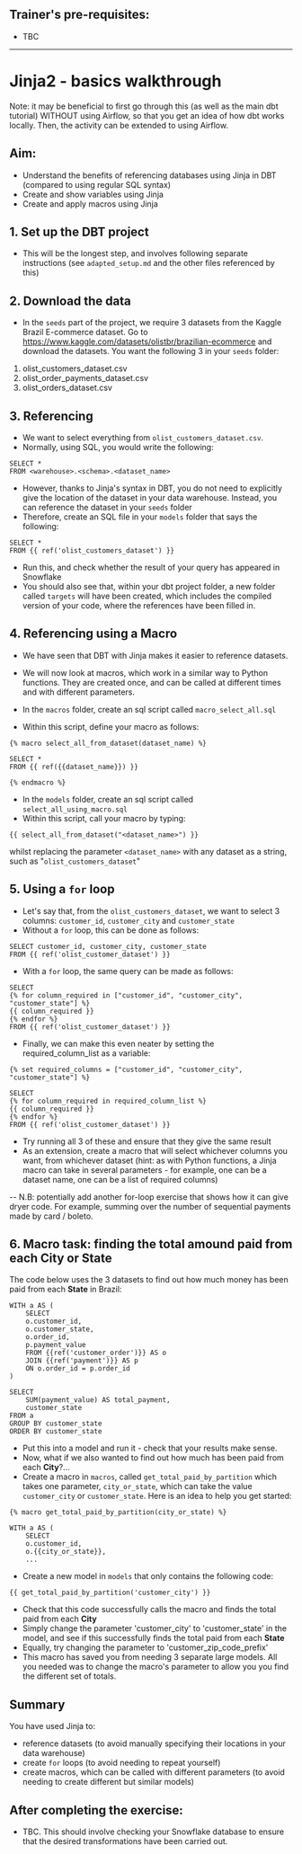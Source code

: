 ## Trainer's pre-requisites:
- TBC

---

# Jinja2 - basics walkthrough

Note: it may be beneficial to first go through this (as well as the main dbt tutorial) WITHOUT using Airflow, so that you get an idea of how dbt works locally. Then, the activity can be extended to using Airflow.

## Aim:
- Understand the benefits of referencing databases using Jinja in DBT (compared to using regular SQL syntax)
- Create and show variables using Jinja
- Create and apply macros using Jinja

## 1. Set up the DBT project
- This will be the longest step, and involves following separate instructions (see `adapted_setup.md` and the other files referenced by this)



## 2. Download the data
- In the `seeds` part of the project, we require 3 datasets from the Kaggle Brazil E-commerce dataset. Go to https://www.kaggle.com/datasets/olistbr/brazilian-ecommerce and download the datasets. You want the following 3 in your `seeds` folder:
1. olist_customers_dataset.csv
2. olist_order_payments_dataset.csv
3. olist_orders_dataset.csv



## 3. Referencing

- We want to select everything from `olist_customers_dataset.csv`.
- Normally, using SQL, you would write the following:
```
SELECT *
FROM <warehouse>.<schema>.<dataset_name>
```
- However, thanks to Jinja's syntax in DBT, you do not need to explicitly give the location of the dataset in your data warehouse. Instead, you can reference the dataset in your `seeds` folder
- Therefore, create an SQL file in your `models` folder that says the following:
```
SELECT *
FROM {{ ref('olist_customers_dataset') }}
```
- Run this, and check whether the result of your query has appeared in Snowflake
- You should also see that, within your dbt project folder, a new folder called `targets` will have been created, which includes the compiled version of your code, where the references have been filled in.


## 4. Referencing using a Macro

- We have seen that DBT with Jinja makes it easier to reference datasets.
- We will now look at macros, which work in a similar way to Python functions. They are created once, and can be called at different times and with different parameters.

- In the `macros` folder, create an sql script called `macro_select_all.sql`
- Within this script, define your macro as follows:
```
{% macro select_all_from_dataset(dataset_name) %}

SELECT *
FROM {{ ref({{dataset_name}}) }}

{% endmacro %}
```
- In the `models` folder, create an sql script called `select_all_using_macro.sql`
- Within this script, call your macro by typing:
```
{{ select_all_from_dataset("<dataset_name>") }}
```
whilst replacing the parameter `<dataset_name>` with any dataset as a string, such as "`olist_customers_dataset`"

## 5. Using a `for` loop

- Let's say that, from the `olist_customers_dataset`, we want to select 3 columns: `customer_id`, `customer_city` and `customer_state`
- Without a `for` loop, this can be done as follows:
```
SELECT customer_id, customer_city, customer_state
FROM {{ ref('olist_customer_dataset') }}
```
- With a `for` loop, the same query can be made as follows:
```
SELECT
{% for column_required in ["customer_id", "customer_city", "customer_state"] %}
{{ column_required }}
{% endfor %}
FROM {{ ref('olist_customer_dataset') }}
```
- Finally, we can make this even neater by setting the required_column_list as a variable:

```
{% set required_columns = ["customer_id", "customer_city", "customer_state"] %}

SELECT
{% for column_required in required_column_list %}
{{ column_required }}
{% endfor %}
FROM {{ ref('olist_customer_dataset') }}
```


- Try running all 3 of these and ensure that they give the same result
- As an extension, create a macro that will select whichever columns you want, from whichever dataset (hint: as with Python functions, a Jinja macro can take in several parameters - for example, one can be a dataset name, one can be a list of required columns)

-- N.B: potentially add another for-loop exercise that shows how it can give dryer code. For example, summing over the number of sequential payments made by card / boleto.

## 6. Macro task: finding the total amound paid from each City or State

The code below uses the 3 datasets to find out how much money has been paid from each **State** in Brazil:
```
WITH a AS (
    SELECT
    o.customer_id,
    o.customer_state,
    o.order_id,
    p.payment_value
    FROM {{ref('customer_order')}} AS o
    JOIN {{ref('payment')}} AS p
    ON o.order_id = p.order_id
)

SELECT
    SUM(payment_value) AS total_payment,
    customer_state
FROM a
GROUP BY customer_state
ORDER BY customer_state
```
- Put this into a model and run it - check that your results make sense.
- Now, what if we also wanted to find out how much has been paid from each **City**?...
- Create a macro in `macros`, called `get_total_paid_by_partition` which takes one parameter, `city_or_state`, which can take the value `customer_city` or `customer_state`. Here is an idea to help you get started:
```
{% macro get_total_paid_by_partition(city_or_state) %}

WITH a AS (
    SELECT
    o.customer_id,
    o.{{city_or_state}},
    ...
```
- Create a new model in `models` that only contains the following code:
```
{{ get_total_paid_by_partition('customer_city') }}
```
- Check that this code successfully calls the macro and finds the total paid from each **City**
- Simply change the parameter 'customer_city' to 'customer_state' in the model, and see if this successfully finds the total paid from each **State**
- Equally, try changing the parameter to 'customer_zip_code_prefix'
- This macro has saved you from needing 3 separate large models. All you needed was to change the macro's parameter to allow you you find the different set of totals.



## Summary

You have used Jinja to:
- reference datasets (to avoid manually specifying their locations in your data warehouse)
- create `for` loops (to avoid needing to repeat yourself)
- create macros, which can be called with different parameters (to avoid needing to create different but similar models)

## After completing the exercise: 

- TBC. This should involve checking your Snowflake database to ensure that the desired transformations have been carried out.